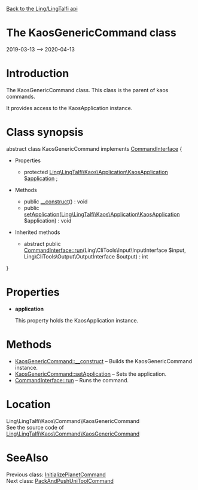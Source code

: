[Back to the Ling/LingTalfi api](https://github.com/lingtalfi/LingTalfi/blob/master/doc/api/Ling/LingTalfi.md)



The KaosGenericCommand class
================
2019-03-13 --> 2020-04-13






Introduction
============

The KaosGenericCommand class.
This class is the parent of kaos commands.

It provides access to the KaosApplication instance.



Class synopsis
==============


abstract class <span class="pl-k">KaosGenericCommand</span> implements [CommandInterface](https://github.com/lingtalfi/CliTools/blob/master/doc/api/Ling/CliTools/Command/CommandInterface.md) {

- Properties
    - protected [Ling\LingTalfi\Kaos\Application\KaosApplication](https://github.com/lingtalfi/LingTalfi/blob/master/doc/api/Ling/LingTalfi/Kaos/Application/KaosApplication.md) [$application](#property-application) ;

- Methods
    - public [__construct](https://github.com/lingtalfi/LingTalfi/blob/master/doc/api/Ling/LingTalfi/Kaos/Command/KaosGenericCommand/__construct.md)() : void
    - public [setApplication](https://github.com/lingtalfi/LingTalfi/blob/master/doc/api/Ling/LingTalfi/Kaos/Command/KaosGenericCommand/setApplication.md)([Ling\LingTalfi\Kaos\Application\KaosApplication](https://github.com/lingtalfi/LingTalfi/blob/master/doc/api/Ling/LingTalfi/Kaos/Application/KaosApplication.md) $application) : void

- Inherited methods
    - abstract public [CommandInterface::run](https://github.com/lingtalfi/CliTools/blob/master/doc/api/Ling/CliTools/Command/CommandInterface/run.md)(Ling\CliTools\Input\InputInterface $input, Ling\CliTools\Output\OutputInterface $output) : int

}




Properties
=============

- <span id="property-application"><b>application</b></span>

    This property holds the KaosApplication instance.
    
    



Methods
==============

- [KaosGenericCommand::__construct](https://github.com/lingtalfi/LingTalfi/blob/master/doc/api/Ling/LingTalfi/Kaos/Command/KaosGenericCommand/__construct.md) &ndash; Builds the KaosGenericCommand instance.
- [KaosGenericCommand::setApplication](https://github.com/lingtalfi/LingTalfi/blob/master/doc/api/Ling/LingTalfi/Kaos/Command/KaosGenericCommand/setApplication.md) &ndash; Sets the application.
- [CommandInterface::run](https://github.com/lingtalfi/CliTools/blob/master/doc/api/Ling/CliTools/Command/CommandInterface/run.md) &ndash; Runs the command.





Location
=============
Ling\LingTalfi\Kaos\Command\KaosGenericCommand<br>
See the source code of [Ling\LingTalfi\Kaos\Command\KaosGenericCommand](https://github.com/lingtalfi/LingTalfi/blob/master/Kaos/Command/KaosGenericCommand.php)



SeeAlso
==============
Previous class: [InitializePlanetCommand](https://github.com/lingtalfi/LingTalfi/blob/master/doc/api/Ling/LingTalfi/Kaos/Command/InitializePlanetCommand.md)<br>Next class: [PackAndPushUniToolCommand](https://github.com/lingtalfi/LingTalfi/blob/master/doc/api/Ling/LingTalfi/Kaos/Command/PackAndPushUniToolCommand.md)<br>
